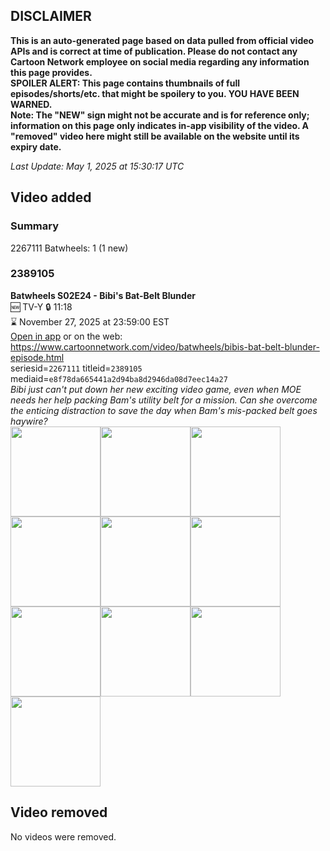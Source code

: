 ## DISCLAIMER
**This is an auto-generated page based on data pulled from official video APIs and is correct at time of publication. Please do not contact any Cartoon Network employee on social media regarding any information this page provides.**  
**SPOILER ALERT: This page contains thumbnails of full episodes/shorts/etc. that might be spoilery to you. YOU HAVE BEEN WARNED.**  
**Note: The "NEW" sign might not be accurate and is for reference only; information on this page only indicates in-app visibility of the video. A "removed" video here might still be available on the website until its expiry date.**  

_Last Update: May 1, 2025 at 15:30:17 UTC_
## Video added
### Summary
2267111 Batwheels: 1 (1 new)  
### 2389105
**Batwheels S02E24 - Bibi's Bat-Belt Blunder**  
🆕 TV-Y 🔒 11:18  
⌛ November 27, 2025 at 23:59:00 EST  
[Open in app](https://cnvideo.sercomkc.org/redirector.html?type=cnapp&seriesid=1000000000093702&titleid=2389105&mediaid=e8f78da665441a2d94ba8d2946da08d7eec14a27) or on the web: https://www.cartoonnetwork.com/video/batwheels/bibis-bat-belt-blunder-episode.html  
seriesid=`2267111` titleid=`2389105` mediaid=`e8f78da665441a2d94ba8d2946da08d7eec14a27`  
_Bibi just can't put down her new exciting video game, even when MOE needs her help packing Bam's utility belt for a mission. Can she overcome the enticing distraction to save the day when Bam's mis-packed belt goes haywire?_  
<a href="https://s3.amazonaws.com/cartoonorchestrator/2389105_001_1280x720.jpg"><img src="https://s3.amazonaws.com/cartoonorchestrator/2389105_001_640x360.jpg" height="144px" /></a><a href="https://s3.amazonaws.com/cartoonorchestrator/2389105_002_1280x720.jpg"><img src="https://s3.amazonaws.com/cartoonorchestrator/2389105_002_640x360.jpg" height="144px" /></a><a href="https://s3.amazonaws.com/cartoonorchestrator/2389105_003_1280x720.jpg"><img src="https://s3.amazonaws.com/cartoonorchestrator/2389105_003_640x360.jpg" height="144px" /></a><a href="https://s3.amazonaws.com/cartoonorchestrator/2389105_004_1280x720.jpg"><img src="https://s3.amazonaws.com/cartoonorchestrator/2389105_004_640x360.jpg" height="144px" /></a><a href="https://s3.amazonaws.com/cartoonorchestrator/2389105_005_1280x720.jpg"><img src="https://s3.amazonaws.com/cartoonorchestrator/2389105_005_640x360.jpg" height="144px" /></a><a href="https://s3.amazonaws.com/cartoonorchestrator/2389105_006_1280x720.jpg"><img src="https://s3.amazonaws.com/cartoonorchestrator/2389105_006_640x360.jpg" height="144px" /></a><a href="https://s3.amazonaws.com/cartoonorchestrator/2389105_007_1280x720.jpg"><img src="https://s3.amazonaws.com/cartoonorchestrator/2389105_007_640x360.jpg" height="144px" /></a><a href="https://s3.amazonaws.com/cartoonorchestrator/2389105_008_1280x720.jpg"><img src="https://s3.amazonaws.com/cartoonorchestrator/2389105_008_640x360.jpg" height="144px" /></a><a href="https://s3.amazonaws.com/cartoonorchestrator/2389105_009_1280x720.jpg"><img src="https://s3.amazonaws.com/cartoonorchestrator/2389105_009_640x360.jpg" height="144px" /></a><a href="https://s3.amazonaws.com/cartoonorchestrator/2389105_010_1280x720.jpg"><img src="https://s3.amazonaws.com/cartoonorchestrator/2389105_010_640x360.jpg" height="144px" /></a>
## Video removed
No videos were removed.  
